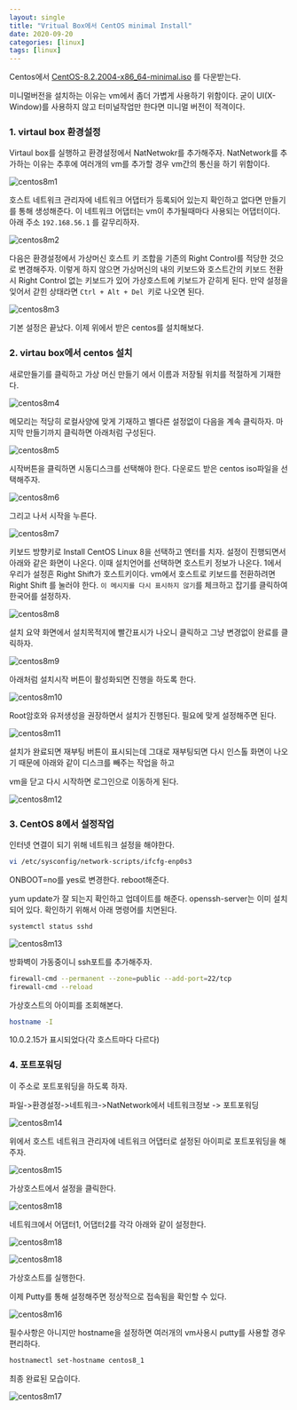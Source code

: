 ```yaml
---
layout: single
title: "Vritual Box에서 CentOS minimal Install"
date: 2020-09-20
categories: [linux]
tags: [linux]
---
```


Centos에서 [CentOS-8.2.2004-x86_64-minimal.iso](http://mirror.kakao.com/centos/8.2.2004/isos/x86_64/CentOS-8.2.2004-x86_64-minimal.iso) 를 다운받는다.

미니멀버전을 설치하는 이유는 vm에서 좀더 가볍게 사용하기 위함이다. 굳이 UI(X-Window)를 사용하지 않고 터미널작업만 한다면 미니멀 버전이 적격이다.

### 1. virtaul box 환경설정

Virtaul box를 실행하고 환경설정에서 NatNetwokr를 추가해주자. NatNetwork를 추가하는 이유는 추후에 여러개의 vm를 추가할 경우 vm간의 통신을 하기 위함이다.

![centos8m1](/assets/images/centos8m1.png)

호스트 네트워크 관리자에 네트워크 어댑터가 등록되어 있는지 확인하고 없다면 만들기를 통해 생성해준다. 이 네트워크 어댑터는 vm이 추가될때마다 사용되는 어댑터이다. 아래 주소 `192.168.56.1` 를 갈무리하자.

![centos8m2](/assets/images/centos8m2.png)

다음은 환경설정에서 가상머신 호스트 키 조합을 기존의 Right Control를 적당한 것으로 변경해주자. 이렇게 하지 않으면 가상머신의 내의 키보드와 호스트간의 키보드 전환시 Right Control 없는 키보드가 있어 가상호스트에 키보드가 갇히게 된다. 만약 설정을 잊어서 갇힌 상태라면 `Ctrl + Alt + Del `키로 나오면 된다.

![centos8m3](/assets/images/centos8m3.png)

기본 설정은 끝났다. 이제 위에서 받은 centos를 설치해보다.

### 2. virtau box에서 centos 설치

새로만들기를 클릭하고 가상 머신 만들기 에서 이름과 저장될 위치를 적절하게 기재한다.

![centos8m4](/assets/images/centos8m4.png)

메모리는 적당히 로컬사양에 맞게 기재하고 별다른 설정없이 다음을 계속 클릭하자. 마지막 만들기까지 클릭하면 아래처럼 구성된다.

![centos8m5](/assets/images/centos8m5.png)

시작버튼을 클릭하면 시동디스크를 선택해야 한다. 다운로드 받은 centos iso파일을 선택해주자.

![centos8m6](/assets/images/centos8m6.png)

그리고 나서 시작을 누른다.

![centos8m7](/assets/images/centos8m7.png)

키보드 방향키로 Install CentOS Linux 8을 선택하고 엔터를 치자. 설정이 진행되면서 아래와 같은 화면이 나온다. 이때 설치언어를 선택하면 호스트키 정보가 나온다. 1에서 우리가 설정흔 Right Shift가 호스트키이다. vm에서 호스트로 키보드를 전환하려면 Right Shift 를 눌러야 한다. `이 메시지를 다시 표시하지 않기`를 체크하고 잡기를 클릭하여 한국어를 설정하자.

![centos8m8](/assets/images/centos8m8.png)

설치 요약 화면에서 설치목적지에 빨간표시가 나오니 클릭하고 그냥 변경없이 완료를 클릭하자.

![centos8m9](/assets/images/centos8m9.png)

아래처럼 설치시작 버튼이 활성화되면 진행을 하도록 한다.

![centos8m10](/assets/images/centos8m10.png)

Root암호와 유저생성을 권장하면서 설치가 진행된다. 필요에 맞게 설정해주면 된다.

![centos8m11](/assets/images/centos8m11.png)

설치가 완료되면 재부팅 버튼이 표시되는데 그대로 재부팅되면 다시 인스톨 화면이 나오기 때문에 아래와 같이 디스크를 빼주는 작업을 하고

vm을 닫고 다시 시작하면 로그인으로 이동하게 된다.

![centos8m12](/assets/images/centos8m12.png)

### 3. CentOS 8에서 설정작업

인터넷 연결이 되기 위해 네트워크 설정을 해야한다.

```bash
vi /etc/sysconfig/network-scripts/ifcfg-enp0s3
```

ONBOOT=no를 yes로 변경한다. reboot해준다.

yum update가 잘 되는지 확인하고 업데이트를 해준다. openssh-server는 이미 설치되어 있다. 확인하기 위해서 아래 명령어를 치면된다.

```bash
systemctl status sshd
```

![centos8m13](/assets/images/centos8m13.png)

방화벽이 가동중이니 ssh포트를 추가해주자.

```bash
firewall-cmd --permanent --zone=public --add-port=22/tcp
firewall-cmd --reload
```

가상호스트의 아이피를 조회해본다.

```bash
hostname -I
```

10.0.2.15가 표시되었다(각 호스트마다 다르다)

### 4. 포트포워딩

이 주소로 포트포워딩을 하도록 하자.

파일->환경설정->네트워크->NatNetwork에서 네트워크정보 -> 포트포워딩

![centos8m14](/assets/images/centos8m14.png)

위에서 호스트 네트워크 관리자에 네트워크 어댑터로 설정된 아이피로 포트포워딩을 해주자.

![centos8m15](/assets/images/centos8m15.png)

가상호스트에서 설정을 클릭한다.

![centos8m18](/assets/images/centos8m18.png)

네트워크에서 어댑터1, 어댑터2를 각각 아래와 같이 설정한다.

![centos8m18](/assets/images/centos8m19.png)

![centos8m18](/assets/images/centos8m20.png)

가상호스트를 실행한다.

이제 Putty를 통해 설정해주면 정상적으로 접속됨을 확인할 수 있다.

![centos8m16](/assets/images/centos8m16.png)

필수사항은 아니지만 hostname을 설정하면 여러개의 vm사용시 putty를 사용할 경우 편리하다.

```bash
hostnamectl set-hostname centos8_1
```

최종 완료된 모습이다.

![centos8m17](/assets/images/centos8m17.png)
